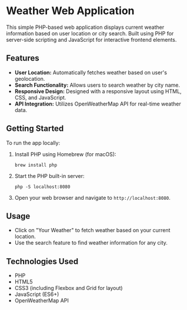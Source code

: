 
# Weather Web Application

This simple PHP-based web application displays current weather information based on user location or city search. Built using PHP for server-side scripting and JavaScript for interactive frontend elements.

## Features

- **User Location:** Automatically fetches weather based on user's geolocation.
- **Search Functionality:** Allows users to search weather by city name.
- **Responsive Design:** Designed with a responsive layout using HTML, CSS, and JavaScript.
- **API Integration:** Utilizes OpenWeatherMap API for real-time weather data.

## Getting Started

To run the app locally:

1. Install PHP using Homebrew (for macOS):
   ```
   brew install php
   ```

2. Start the PHP built-in server:
   ```
   php -S localhost:8080
   ```

3. Open your web browser and navigate to `http://localhost:8080`.

## Usage

- Click on "Your Weather" to fetch weather based on your current location.
- Use the search feature to find weather information for any city.

## Technologies Used

- PHP
- HTML5
- CSS3 (including Flexbox and Grid for layout)
- JavaScript (ES6+)
- OpenWeatherMap API
